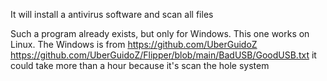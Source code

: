  It will install a antivirus software and scan all files

Such a program already exists, but only for Windows. This one works on Linux.
The Windows is from https://github.com/UberGuidoZ
https://github.com/UberGuidoZ/Flipper/blob/main/BadUSB/GoodUSB.txt
it could take more than a hour because it's scan the hole system 
